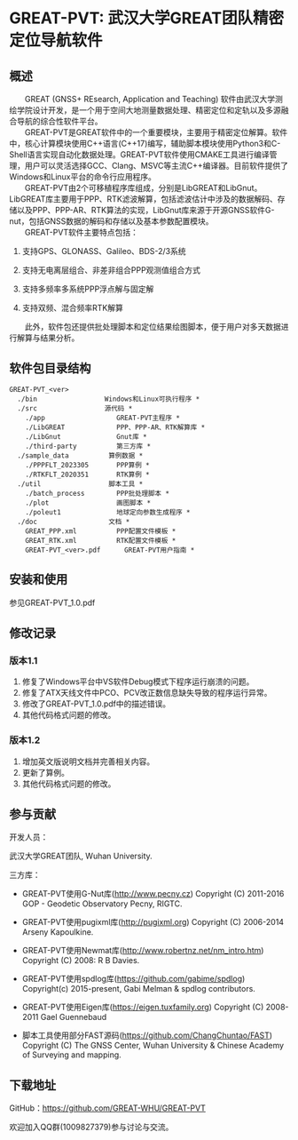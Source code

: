 # GREAT-PVT: 武汉大学GREAT团队精密定位导航软件

## 概述

&emsp;&emsp;GREAT (GNSS+ REsearch, Application and Teaching) 软件由武汉大学测绘学院设计开发，是一个用于空间大地测量数据处理、精密定位和定轨以及多源融合导航的综合性软件平台。<br />
&emsp;&emsp;GREAT-PVT是GREAT软件中的一个重要模块，主要用于精密定位解算。软件中，核心计算模块使用C++语言(C++17)编写，辅助脚本模块使用Python3和C-Shell语言实现自动化数据处理。GREAT-PVT软件使用CMAKE工具进行编译管理，用户可以灵活选择GCC、Clang、MSVC等主流C++编译器。目前软件提供了Windows和Linux平台的命令行应用程序。<br />
&emsp;&emsp;GREAT-PVT由2个可移植程序库组成，分别是LibGREAT和LibGnut。LibGREAT库主要用于PPP、RTK滤波解算，包括滤波估计中涉及的数据解码、存储以及PPP、PPP-AR、RTK算法的实现，LibGnut库来源于开源GNSS软件G-nut，包括GNSS数据的解码和存储以及基本参数配置模块。<br />
&emsp;&emsp;GREAT-PVT软件主要特点包括：
1. 支持GPS、GLONASS、Galileo、BDS-2/3系统 

2. 支持无电离层组合、非差非组合PPP观测值组合方式

3. 支持多频率多系统PPP浮点解与固定解
   
4. 支持双频、混合频率RTK解算
   

&emsp;&emsp;此外，软件包还提供批处理脚本和定位结果绘图脚本，便于用户对多天数据进行解算与结果分析。

## 软件包目录结构
```shell
GREAT-PVT_<ver>	
  ./bin	                Windows和Linux可执行程序 *
  ./src	                源代码 *
    ./app                  GREAT-PVT主程序 *
    ./LibGREAT             PPP、PPP-AR、RTK解算库 *
    ./LibGnut              Gnut库 *
    ./third-party          第三方库 *
  ./sample_data          算例数据 *
    ./PPPFLT_2023305       PPP算例 *
    ./RTKFLT_2020351       RTK算例 *
  ./util                 脚本工具 *
    ./batch_process        PPP批处理脚本 *
    ./plot                 画图脚本 *
    ./poleut1              地球定向参数生成程序 *
  ./doc                  文档 *
    GREAT_PPP.xml          PPP配置文件模板 *
    GREAT_RTK.xml          RTK配置文件模板 *
    GREAT-PVT_<ver>.pdf      GREAT-PVT用户指南 *
```

## 安装和使用

参见GREAT-PVT_1.0.pdf

## 修改记录
### 版本1.1
1. 修复了Windows平台中VS软件Debug模式下程序运行崩溃的问题。
2. 修复了ATX天线文件中PCO、PCV改正数信息缺失导致的程序运行异常。
3. 修改了GREAT-PVT_1.0.pdf中的描述错误。
4. 其他代码格式问题的修改。

### 版本1.2
1. 增加英文版说明文档并完善相关内容。
2. 更新了算例。
3. 其他代码格式问题的修改。

## 参与贡献

开发人员：

武汉大学GREAT团队, Wuhan University.

三方库：

* GREAT-PVT使用G-Nut库(http://www.pecny.cz)
  Copyright (C) 2011-2016 GOP - Geodetic Observatory Pecny, RIGTC.
  
* GREAT-PVT使用pugixml库(http://pugixml.org)
Copyright (C) 2006-2014 Arseny Kapoulkine.

* GREAT-PVT使用Newmat库(http://www.robertnz.net/nm_intro.htm)
Copyright (C) 2008: R B Davies.

* GREAT-PVT使用spdlog库(https://github.com/gabime/spdlog)
  Copyright(c) 2015-present, Gabi Melman & spdlog contributors.

* GREAT-PVT使用Eigen库(https://eigen.tuxfamily.org)
  Copyright (C) 2008-2011 Gael Guennebaud

* 脚本工具使用部分FAST源码(https://github.com/ChangChuntao/FAST)
Copyright (C) The GNSS Center, Wuhan University & Chinese Academy of Surveying and mapping.

## 下载地址

GitHub：https://github.com/GREAT-WHU/GREAT-PVT

欢迎加入QQ群(1009827379)参与讨论与交流。

